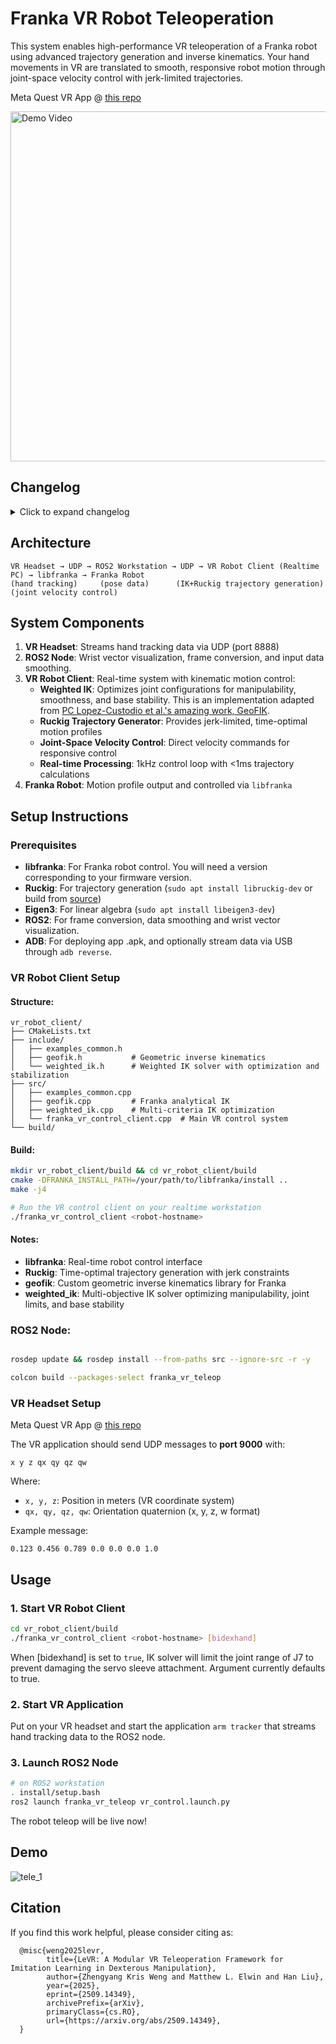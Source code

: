 # Franka VR Robot Teleoperation

This system enables high-performance VR teleoperation of a Franka robot using advanced trajectory generation and inverse kinematics. Your hand movements in VR are translated to smooth, responsive robot motion through joint-space velocity control with jerk-limited trajectories.

Meta Quest VR App @ [this repo](https://github.com/wengmister/quest-wrist-tracker)

<a href="https://www.youtube.com/embed/zSQQ5LxgFGo?si=zg_xzxWG-oeq02WC" target="_blank">
  <img src="https://img.youtube.com/vi/zSQQ5LxgFGo/maxresdefault.jpg" alt="Demo Video" width="560">
</a>

## Changelog

<details>
<summary>Click to expand changelog</summary>

v1.3:
- Added support for TCP data streaming via `adb`. 
  - Added subprocess call to automatically setup `adb reverse` on assigned port
  - See `tcp_vr_control.launch.py` launchfile for more detail on added TCP launch args
- Data streaming via USB is a lot more efficient compared to WiFi, therefore the tracking frequency bottleneck is the device hand tracking capability now. 
  - My quest 3s tracks hand and streams at around 65Hz, which is a lot higher than ~20Hz when streamed via UDP over wifi.
  - You can therefore use a lot smoother parameters for alpha-beta filtering on `smoothing factor` (defaults to 0.05 for TCP launchfile)


v1.2:
- Added `pause` mode:
  - Allows user to pause and reposition while left fist is clenched. 
  - Output commmand will restart from the paused position upon fist release.
  - added launch arg `pause_enabled = false`. When set to `true`, enabls pause mode.
- `pause` mode requires updated app under `dex-retargeter` branch on the vr repo.
- **important** - VR wolrd frame has an origin, when crossing the origin while app is open will cause the coordinates to be mirrored. Remember to reset world frame by holding down meta menu (pinching thumb and index while the menu button is invoked)

![pause-mode](https://github.com/user-attachments/assets/098eda9c-c8d4-412d-b3ba-da21509b5772)


v1.1:
- Updated IK algorithm with Brent's method based 1d-optimization
  - Score weights can be adjusted to balance the priority in optimization for the following attributes
    - Yoshikawa manipulability
    - distance from current pose (very important for joint trajectory continuity)
    - distance from neutral pose

</details>

## Architecture

```
VR Headset → UDP → ROS2 Workstation → UDP → VR Robot Client (Realtime PC) → libfranka → Franka Robot
(hand tracking)     (pose data)      (IK+Ruckig trajectory generation)     (joint velocity control)
```

## System Components

1. **VR Headset**: Streams hand tracking data via UDP (port 8888)
2. **ROS2 Node**: Wrist vector visualization, frame conversion, and input data smoothing.
3. **VR Robot Client**: Real-time system with kinematic motion control:
   - **Weighted IK**: Optimizes joint configurations for manipulability, smoothness, and base stability. This is an implementation adapted from [PC Lopez-Custodio et al.'s amazing work, GeoFIK](https://github.com/PabloLopezCustodio/GeoFIK).
   - **Ruckig Trajectory Generator**: Provides jerk-limited, time-optimal motion profiles 
   - **Joint-Space Velocity Control**: Direct velocity commands for responsive control
   - **Real-time Processing**: 1kHz control loop with <1ms trajectory calculations
4. **Franka Robot**: Motion profile output and controlled via `libfranka`

## Setup Instructions

### Prerequisites

- **libfranka**: For Franka robot control. You will need a version corresponding to your firmware version.
- **Ruckig**: For trajectory generation (`sudo apt install libruckig-dev` or build from [source](https://github.com/pantor/ruckig))
- **Eigen3**: For linear algebra (`sudo apt install libeigen3-dev`)
- **ROS2**: For frame conversion, data smoothing and wrist vector visualization.
- **ADB**: For deploying app .apk, and optionally stream data via USB through `adb reverse`.

### VR Robot Client Setup

#### Structure:
```
vr_robot_client/
├── CMakeLists.txt
├── include/
│   ├── examples_common.h
│   ├── geofik.h           # Geometric inverse kinematics
│   └── weighted_ik.h      # Weighted IK solver with optimization and stabilization
├── src/
│   ├── examples_common.cpp
│   ├── geofik.cpp         # Franka analytical IK
│   ├── weighted_ik.cpp    # Multi-criteria IK optimization
│   └── franka_vr_control_client.cpp  # Main VR control system
└── build/
```

#### Build:
```bash
mkdir vr_robot_client/build && cd vr_robot_client/build
cmake -DFRANKA_INSTALL_PATH=/your/path/to/libfranka/install ..
make -j4

# Run the VR control client on your realtime workstation
./franka_vr_control_client <robot-hostname>
```

#### Notes:
- **libfranka**: Real-time robot control interface
- **Ruckig**: Time-optimal trajectory generation with jerk constraints
- **geofik**: Custom geometric inverse kinematics library for Franka
- **weighted_ik**: Multi-objective IK solver optimizing manipulability, joint limits, and base stability

### ROS2 Node:

```bash

rosdep update && rosdep install --from-paths src --ignore-src -r -y

colcon build --packages-select franka_vr_teleop
```

### VR Headset Setup

Meta Quest VR App @ [this repo](https://github.com/wengmister/quest-wrist-tracker)

The VR application should send UDP messages to **port 9000** with:
```
x y z qx qy qz qw
```

Where:
- `x, y, z`: Position in meters (VR coordinate system)  
- `qx, qy, qz, qw`: Orientation quaternion (x, y, z, w format)

Example message:
```
0.123 0.456 0.789 0.0 0.0 0.0 1.0
```

## Usage

### 1. Start VR Robot Client

```bash
cd vr_robot_client/build
./franka_vr_control_client <robot-hostname> [bidexhand]
```

When [bidexhand] is set to `true`, IK solver will limit the joint range of J7 to prevent damaging the servo sleeve attachment. Argument currently defaults to true.

### 2. Start VR Application

Put on your VR headset and start the application `arm tracker` that streams hand tracking data to the ROS2 node.

### 3. Launch ROS2 Node

```bash
# on ROS2 workstation
. install/setup.bash
ros2 launch franka_vr_teleop vr_control.launch.py
```

The robot teleop will be live now!

## Demo

![tele_1](https://github.com/user-attachments/assets/9d8e6402-52b3-4378-9186-89616f87d592)

## Citation
If you find this work helpful, please consider citing as:

      @misc{weng2025levr,
            title={LeVR: A Modular VR Teleoperation Framework for Imitation Learning in Dexterous Manipulation}, 
            author={Zhengyang Kris Weng and Matthew L. Elwin and Han Liu},
            year={2025},
            eprint={2509.14349},
            archivePrefix={arXiv},
            primaryClass={cs.RO},
            url={https://arxiv.org/abs/2509.14349}, 
      }
